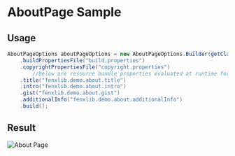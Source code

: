 # AboutPage Sample
## Usage
```java
AboutPageOptions aboutPageOptions = new AboutPageOptions.Builder(getClass())
    .buildPropertiesFile("build.properties")
    .copyrightPropertiesFile("copyright.properties")
        //below are resource bundle properties evaluated at runtime for i18n
    .title("fenxlib.demo.about.title")
    .intro("fenxlib.demo.about.intro")
    .gist("fenxlib.demo.about.gist")
    .additionalInfo("fenxlib.demo.about.additionalInfo")
    .build();
```
## Result
![About Page](https://user-images.githubusercontent.com/3435255/107864578-92c58780-6e2b-11eb-8b87-5beee11504d0.png)